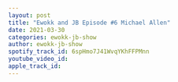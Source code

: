 ```yaml
---
layout: post
title: "Ewokk and JB Episode #6 Michael Allen"
date: 2021-03-30
categories: ewokk-jb-show
author: ewokk-jb-show
spotify_track_id: 6spHmo7J41WvqYKhFFPMnn
youtube_video_id: 
apple_track_id: 
---
```

